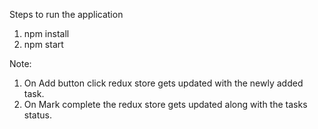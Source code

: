 Steps to run the application

1. npm install
2. npm start

Note:

1. On Add button click redux store gets updated with the newly added task.
2. On Mark complete the redux store gets updated along with the tasks status.
